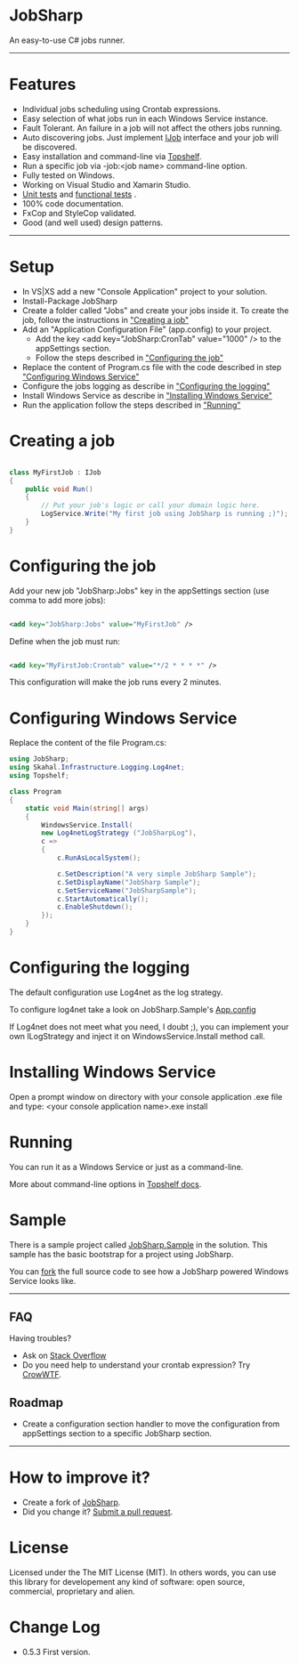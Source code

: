 JobSharp
======

An easy-to-use C# jobs runner.

--------

Features
===
 - Individual jobs scheduling using Crontab expressions.
 - Easy selection of what jobs run in each Windows Service instance.
 - Fault Tolerant. An failure in a job will not affect the others jobs running.
 - Auto discovering jobs. Just implement [IJob](src/JobSharp/IJob.cs) interface and your job will be discovered. 
 - Easy installation and command-line via [Topshelf](https://github.com/phatboyg/Topshelf).
 - Run a specific job via -job:&lt;job name&gt; command-line option.
 - Fully tested on Windows.
 - Working on Visual Studio and Xamarin Studio.
 - [Unit tests](src/JobSharp.UnitTests) and [functional tests](src/JobSharp.FunctionalTests) .
 - 100% code documentation.
 - FxCop and StyleCop validated.
 - Good (and well used) design patterns.  

--------

Setup
===

* In VS|XS add a new "Console Application" project to your solution.
* Install-Package JobSharp
* Create a folder called "Jobs" and create your jobs inside it. To create the job, follow the instructions in ["Creating a job"](#Step1)
* Add an "Application Configuration File" (app.config) to your project.
	* Add the key &lt;add key="JobSharp:CronTab" value="1000" /&gt; to the appSettings section.
	* Follow the steps described in ["Configuring the job"](#Step2) 
* Replace the content of Program.cs file with the code described in step ["Configuring Windows Service"](#Step3)
* Configure the jobs logging as describe in ["Configuring the logging"](#Step4)
* Install Windows Service as describe in ["Installing Windows Service"](#Step5)
* Run the application follow the steps described in ["Running"](#Step6)

<a name="Step1">Creating a job</a>
===
```csharp

class MyFirstJob : IJob
{
    public void Run()
    {
        // Put your job's logic or call your domain logic here.
        LogService.Write("My first job using JobSharp is running ;)");
    }
}

```

<a name="Step2">Configuring the job</a>
===

Add your new job "JobSharp:Jobs" key in the appSettings section (use comma to add more jobs):
```xml

<add key="JobSharp:Jobs" value="MyFirstJob" />

```

Define when the job must run:
```xml

<add key="MyFirstJob:Crontab" value="*/2 * * * *" />

```

This configuration will make the job runs every 2 minutes.


<a name="Step3">Configuring Windows Service</a>
===

Replace the content of the file Program.cs:

```csharp
using JobSharp;
using Skahal.Infrastructure.Logging.Log4net;
using Topshelf;

class Program
{
    static void Main(string[] args)
    {
        WindowsService.Install(
		new Log4netLogStrategy ("JobSharpLog"), 
		c =>
        {
            c.RunAsLocalSystem();

            c.SetDescription("A very simple JobSharp Sample");
            c.SetDisplayName("JobSharp Sample");
            c.SetServiceName("JobSharpSample");
            c.StartAutomatically();
            c.EnableShutdown();
        });        
    }
}

```


<a name="Step4">Configuring the logging</a>
===
The default configuration use Log4net as the log strategy.

To configure log4net take a look on JobSharp.Sample's [App.config](src/JobSharp.Sample/App.Config)

If Log4net does not meet what you need, I doubt ;), you can implement your own ILogStrategy and inject it on WindowsService.Install method call. 


<a name="Step5">Installing Windows Service</a>
===
Open a prompt window on directory with your console application .exe file and type: &lt;your console application name&gt;.exe install

<a name="Step6">Running</a>
===
You can run it as a Windows Service or just as a command-line.

More about command-line options in [Topshelf docs](http://docs.topshelf-project.com/en/latest/overview/commandline.html?highlight=command%20line).


Sample
===
There is a sample project called [JobSharp.Sample](src/JobSharp.Sample) in the solution. This sample has the basic bootstrap for a project using JobSharp.

You can [fork](https://github.com/giacomelli/JobSharp/fork) the full source code to see how a JobSharp powered Windows Service looks like.

--------

FAQ
-------- 
Having troubles? 
 
- Ask on [Stack Overflow](http://stackoverflow.com/search?q=JobSharp)
- Do you need help to understand your crontab expression? Try [CrowWTF](http://cronwtf.github.io/).

Roadmap
-------- 
 - Create a configuration section handler to move the configuration from appSettings section to a specific JobSharp section.
 
--------

How to improve it?
======

- Create a fork of [JobSharp](https://github.com/giacomelli/JobSharp/fork). 
- Did you change it? [Submit a pull request](https://github.com/giacomelli/JobSharp/pull/new/master).


License
======

Licensed under the The MIT License (MIT).
In others words, you can use this library for developement any kind of software: open source, commercial, proprietary and alien.


Change Log
======
 - 0.5.3 First version.
